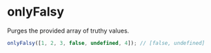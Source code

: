 # onlyFalsy

Purges the provided array of truthy values.

```typescript
onlyFalsy([1, 2, 3, false, undefined, 4]); // [false, undefined]
```
